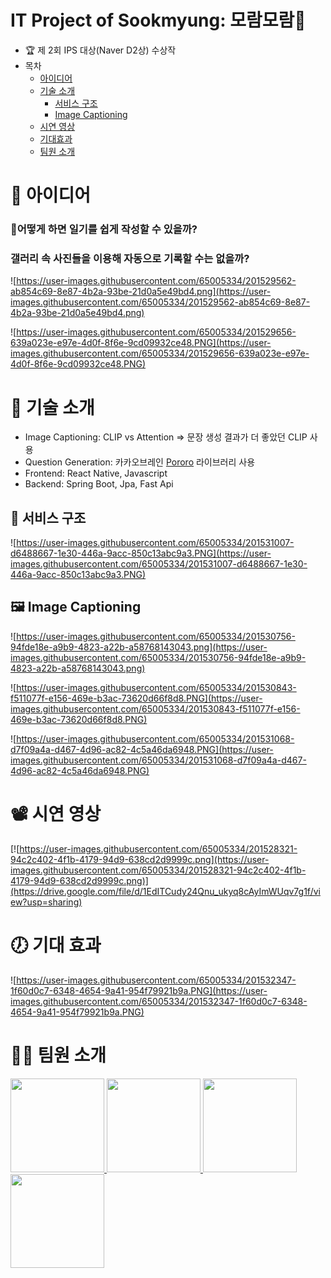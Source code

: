 # IT Project of Sookmyung: 모람모람📒

- 🏆 제 2회 IPS 대상(Naver D2상) 수상작
- 목차
    - [아이디어](#🌟-아이디어)
    - [기술 소개](#🦾-기술-소개)
        - [서비스 구조](#📜-서비스-구조)
        - [Image Captioning](#🖼️-image-captioning)
    - [시연 영상](#📽️-시연-영상)
    - [기대효과](#🕖-기대-효과)
    - [팀원 소개](#🙋‍♀️-팀원-소개)


# 🌟 아이디어

### 🤔어떻게 하면 일기를 쉽게 작성할 수 있을까?

### 갤러리 속 사진들을 이용해 자동으로 기록할 수는 없을까?

![https://user-images.githubusercontent.com/65005334/201529562-ab854c69-8e87-4b2a-93be-21d0a5e49bd4.png](https://user-images.githubusercontent.com/65005334/201529562-ab854c69-8e87-4b2a-93be-21d0a5e49bd4.png)

![https://user-images.githubusercontent.com/65005334/201529656-639a023e-e97e-4d0f-8f6e-9cd09932ce48.PNG](https://user-images.githubusercontent.com/65005334/201529656-639a023e-e97e-4d0f-8f6e-9cd09932ce48.PNG)

# 🦾 기술 소개

- Image Captioning: CLIP vs Attention => 문장 생성 결과가 더 좋았던 CLIP 사용
- Question Generation: 카카오브레인 [Pororo](https://github.com/kakaobrain/pororo) 라이브러리 사용
- Frontend: React Native, Javascript
- Backend: Spring Boot, Jpa, Fast Api

## 📜 서비스 구조

![https://user-images.githubusercontent.com/65005334/201531007-d6488667-1e30-446a-9acc-850c13abc9a3.PNG](https://user-images.githubusercontent.com/65005334/201531007-d6488667-1e30-446a-9acc-850c13abc9a3.PNG)


## 🖼️ Image Captioning

![https://user-images.githubusercontent.com/65005334/201530756-94fde18e-a9b9-4823-a22b-a58768143043.png](https://user-images.githubusercontent.com/65005334/201530756-94fde18e-a9b9-4823-a22b-a58768143043.png)

![https://user-images.githubusercontent.com/65005334/201530843-f511077f-e156-469e-b3ac-73620d66f8d8.PNG](https://user-images.githubusercontent.com/65005334/201530843-f511077f-e156-469e-b3ac-73620d66f8d8.PNG)

![https://user-images.githubusercontent.com/65005334/201531068-d7f09a4a-d467-4d96-ac82-4c5a46da6948.PNG](https://user-images.githubusercontent.com/65005334/201531068-d7f09a4a-d467-4d96-ac82-4c5a46da6948.PNG)


# 📽️ 시연 영상

[![https://user-images.githubusercontent.com/65005334/201528321-94c2c402-4f1b-4179-94d9-638cd2d9999c.png](https://user-images.githubusercontent.com/65005334/201528321-94c2c402-4f1b-4179-94d9-638cd2d9999c.png)](https://drive.google.com/file/d/1EdITCudy24Qnu_ukyq8cAyImWUqv7g1f/view?usp=sharing)


# 🕖 기대 효과

![https://user-images.githubusercontent.com/65005334/201532347-1f60d0c7-6348-4654-9a41-954f79921b9a.PNG](https://user-images.githubusercontent.com/65005334/201532347-1f60d0c7-6348-4654-9a41-954f79921b9a.PNG)


# 🙋‍♀️ 팀원 소개

<a href="https://github.com/hyeju1123">
<img src="https://avatars.githubusercontent.com/u/65005334?v=4"  width="150"  height="150">
</a>
<a href="https://github.com/ZUITOPIA">
<img src="https://avatars.githubusercontent.com/u/70759627?v=4"  width="150"  height="150">
</a>
<a href="https://github.com/happine2s">
<img src="https://avatars.githubusercontent.com/u/102134838?v=4"  width="150"  height="150">
</a>
<a href="https://github.com/jiw3026">
<img src="https://avatars.githubusercontent.com/u/78774901?v=4"  width="150"  height="150">
</a>
